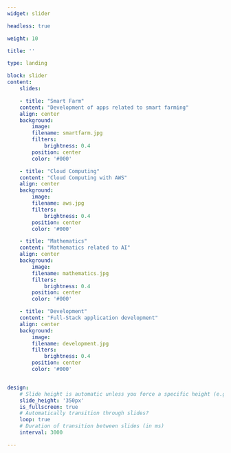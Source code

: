```yaml
---
widget: slider

headless: true

weight: 10

title: ''

type: landing

block: slider
content:
    slides:

    - title: "Smart Farm"
    content: "Development of apps related to smart farming"
    align: center
    background:
        image:
        filename: smartfarm.jpg
        filters:
            brightness: 0.4
        position: center
        color: '#000'

    - title: "Cloud Computing"
    content: "Cloud Computing with AWS"
    align: center
    background:
        image:
        filename: aws.jpg
        filters:
            brightness: 0.4
        position: center
        color: '#000'

    - title: "Mathematics"
    content: "Mathematics related to AI"
    align: center
    background:
        image:
        filename: mathematics.jpg
        filters:
            brightness: 0.4
        position: center
        color: '#000'

    - title: "Development"
    content: "Full-Stack application development"
    align: center
    background:
        image:
        filename: development.jpg
        filters:
            brightness: 0.4
        position: center
        color: '#000'


design:
    # Slide height is automatic unless you force a specific height (e.g. '400px')
    slide_height: '350px'
    is_fullscreen: true
    # Automatically transition through slides?
    loop: true
    # Duration of transition between slides (in ms)
    interval: 3000

---
```

